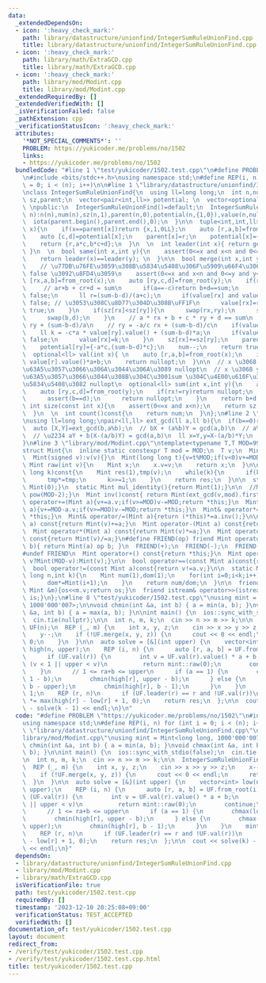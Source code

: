 ```yaml
---
data:
  _extendedDependsOn:
  - icon: ':heavy_check_mark:'
    path: library/datastructure/unionfind/IntegerSumRuleUnionFind.cpp
    title: library/datastructure/unionfind/IntegerSumRuleUnionFind.cpp
  - icon: ':heavy_check_mark:'
    path: library/math/ExtraGCD.cpp
    title: library/math/ExtraGCD.cpp
  - icon: ':heavy_check_mark:'
    path: library/mod/Modint.cpp
    title: library/mod/Modint.cpp
  _extendedRequiredBy: []
  _extendedVerifiedWith: []
  _isVerificationFailed: false
  _pathExtension: cpp
  _verificationStatusIcon: ':heavy_check_mark:'
  attributes:
    '*NOT_SPECIAL_COMMENTS*': ''
    PROBLEM: https://yukicoder.me/problems/no/1502
    links:
    - https://yukicoder.me/problems/no/1502
  bundledCode: "#line 1 \"test/yukicoder/1502.test.cpp\"\n#define PROBLEM \"https://yukicoder.me/problems/no/1502\"\
    \n#include <bits/stdc++.h>\nusing namespace std;\n#define REP(i, n) for (int i\
    \ = 0; i < (n); i++)\n\n#line 1 \"library/datastructure/unionfind/IntegerSumRuleUnionFind.cpp\"\
    \nclass IntegerSumRuleUnionFind{\n  using ll=long long;\n  int n,num;\n  vector<int>\
    \ sz,parent;\n  vector<pair<int,ll>> potential; \n  vector<optional<ll>> value;\
    \ \npublic:\n  IntegerSumRuleUnionFind()=default;\n  IntegerSumRuleUnionFind(int\
    \ n):n(n),num(n),sz(n,1),parent(n,0),potential(n,{1,0}),value(n,nullopt){\n  \
    \  iota(parent.begin(),parent.end(),0);\n  }\n\n  tuple<int,int,ll> from_root(int\
    \ x){\n    if(x==parent[x])return {x,1,0LL};\n    auto [r,a,b]=from_root(parent[x]);\n\
    \    auto [c,d]=potential[x];\n    parent[x]=r;\n    potential[x]={a*c,b*c+d};\n\
    \    return {r,a*c,b*c+d};\n  }\n  \n  int leader(int x){ return get<0>(from_root(x));\
    \ }\n  \n  bool same(int x,int y){\n    assert(0<=x and x<n and 0<=y and y<n);\n\
    \    return leader(x)==leader(y); \n  }\n\n  bool merge(int x,int y,ll sum){\n\
    \    // \u77DB\u76FE\u3059\u308B\u5834\u5408\u306F\u5909\u66F4\u306F\u305B\u305A\
    \ false \u3092\u8FD4\u3059\n    assert(0<=x and x<n and 0<=y and y<n);\n    auto\
    \ [rx,a,b]=from_root(x);\n    auto [ry,c,d]=from_root(y);\n    if(rx==ry){\n \
    \     // ar+b + cr+d = sum\n      if(a==-c)return b+d==sum;\n      if((sum-b-d)&1)return\
    \ false;\n      ll r=(sum-b-d)/(a+c);\n      if(value[rx] and value[rx].value()!=r)return\
    \ false; // \u3053\u308C\u8D77\u304D\u308B\uFF1F\n      value[rx]=r;\n      return\
    \ true;\n    }\n    if(sz[rx]<sz[ry]){\n      swap(rx,ry);\n      swap(a,c);\n\
    \      swap(b,d);\n    }\n    // a * rx + b + c * ry + d == sum\n    // rx = -c/a\
    \ ry + (sum-b-d)/a\n    // ry = -a/c rx + (sum-b-d)/c\n    if(value[ry]){\n  \
    \    ll k = -c*a * value[ry].value() + (sum-b-d)*a;\n      if(value[rx] and value[rx].value()!=k)return\
    \ false;\n      value[rx]=k;\n    }\n    sz[rx]+=sz[ry];\n    parent[ry]=rx;\n\
    \    potential[ry]={-a*c,(sum-b-d)*c};\n    num--;\n    return true;\n  }\n\n\
    \  optional<ll> val(int x){ \n    auto [r,a,b]=from_root(x);\n    if(value[r])return\
    \ value[r].value()*a+b;\n    return nullopt;\n  }\n\n  // x \u3068 y \u304C\u96A3\
    \u63A5\u3057\u3066\u306A\u3044\u306A\u3089 nullopt\n  // x \u3068 y \u304C\u96A3\
    \u63A5\u3057\u3066\u3044\u308B\u304C\u3001sum \u304C\u4E00\u610F\u3067\u306A\u3044\
    \u5834\u5408\u3082 nullopt\n  optional<ll> sum(int x,int y){\n    auto [rx,a,b]=from_root(x);\n\
    \    auto [ry,c,d]=from_root(y);\n    if(rx!=ry)return nullopt;\n    if(a==c){\n\
    \      assert(b==d);\n      return nullopt;\n    }\n    return b+d;\n  }\n\n \
    \ int size(const int x){\n    assert(0<=x and x<n);\n    return sz[leader(x)];\n\
    \  }\n  \n  int count()const{\n    return num;\n  }\n};\n#line 2 \"library/math/ExtraGCD.cpp\"\
    \nusing ll=long long;\npair<ll,ll> ext_gcd(ll a,ll b){\n  if(b==0)return {1,0};\n\
    \  auto [X,Y]=ext_gcd(b,a%b);\n  // bX + (a%b)Y = gcd(a,b)\n  // a%b = a - b(a/b)\n\
    \  // \u2234 aY + b(X-(a/b)Y) = gcd(a,b)\n  ll x=Y,y=X-(a/b)*Y;\n  return {x,y};\n\
    }\n#line 3 \"library/mod/Modint.cpp\"\ntemplate<typename T,T MOD=998244353>\n\
    struct Mint{\n  inline static constexpr T mod = MOD;\n  T v;\n  Mint():v(0){}\n\
    \  Mint(signed v):v(v){}\n  Mint(long long t){v=t%MOD;if(v<0)v+=MOD;}\n  \n  static\
    \ Mint raw(int v){\n    Mint x;\n    x.v=v;\n    return x;\n  }\n\n  Mint pow(long\
    \ long k)const{\n    Mint res(1),tmp(v);\n    while(k){\n      if(k&1)res*=tmp;\n\
    \      tmp*=tmp;\n      k>>=1;\n    }\n    return res;\n  }\n\n  static Mint add_identity(){return\
    \ Mint(0);}\n  static Mint mul_identity(){return Mint(1);}\n\n  //Mint inv()const{return\
    \ pow(MOD-2);}\n  Mint inv()const{ return Mint(ext_gcd(v,mod).first); }\n\n  Mint&\
    \ operator+=(Mint a){v+=a.v;if(v>=MOD)v-=MOD;return *this;}\n  Mint& operator-=(Mint\
    \ a){v+=MOD-a.v;if(v>=MOD)v-=MOD;return *this;}\n  Mint& operator*=(Mint a){v=1LL*v*a.v%MOD;return\
    \ *this;}\n  Mint& operator/=(Mint a){return (*this)*=a.inv();}\n\n  Mint operator+(Mint\
    \ a) const{return Mint(v)+=a;}\n  Mint operator-(Mint a) const{return Mint(v)-=a;}\n\
    \  Mint operator*(Mint a) const{return Mint(v)*=a;}\n  Mint operator/(Mint a)\
    \ const{return Mint(v)/=a;}\n#define FRIEND(op) friend Mint operator op (int a,Mint\
    \ b){ return Mint(a) op b; }\n  FRIEND(+);\n  FRIEND(-);\n  FRIEND(*);\n  FRIEND(/);\n\
    #undef FRIEND\n  Mint operator+() const{return *this;}\n  Mint operator-() const{return\
    \ v?Mint(MOD-v):Mint(v);}\n\n  bool operator==(const Mint a)const{return v==a.v;}\n\
    \  bool operator!=(const Mint a)const{return v!=a.v;}\n\n  static Mint comb(long\
    \ long n,int k){\n    Mint num(1),dom(1);\n    for(int i=0;i<k;i++){\n      num*=Mint(n-i);\n\
    \      dom*=Mint(i+1);\n    }\n    return num/dom;\n  }\n\n  friend ostream& operator<<(ostream&os,const\
    \ Mint &m){os<<m.v;return os;}\n  friend istream& operator>>(istream&is,Mint &m){is>>m.v;m.v%=MOD;if(m.v<0)m.v+=MOD;return\
    \ is;}\n};\n#line 8 \"test/yukicoder/1502.test.cpp\"\nusing mint = Mint<long long,\
    \ 1000'000'007>;\n\nvoid chmin(int &a, int b) { a = min(a, b); }\nvoid chmax(int\
    \ &a, int b) { a = max(a, b); }\n\nint main() {\n  ios::sync_with_stdio(false);\n\
    \  cin.tie(nullptr);\n\n  int n, m, k;\n  cin >> n >> m >> k;\n\n  IntegerSumRuleUnionFind\
    \ UF(n);\n  REP (_, m) {\n    int x, y, z;\n    cin >> x >> y >> z;\n    x--;\n\
    \    y--;\n    if (!UF.merge(x, y, z)) {\n      cout << 0 << endl;\n      return\
    \ 0;\n    }\n  }\n\n  auto solve = [&](int upper) {\n    vector<int> low(n, 1),\
    \ high(n, upper);\n    REP (i, n) {\n      auto [r, a, b] = UF.from_root(i);\n\
    \      if (UF.val(r)) {\n        int v = UF.val(r).value() * a + b;\n        if\
    \ (v < 1 || upper < v)\n          return mint::raw(0);\n        continue;\n  \
    \    }\n      // 1 <= ra+b <= upper\n      if (a == 1) {\n        chmax(low[r],\
    \ 1 - b);\n        chmin(high[r], upper - b);\n      } else {\n        chmax(low[r],\
    \ b - upper);\n        chmin(high[r], b - 1);\n      }\n    }\n    mint res =\
    \ 1;\n    REP (r, n)\n      if (UF.leader(r) == r and !UF.val(r))\n        res\
    \ *= max(high[r] - low[r] + 1, 0);\n    return res;\n  };\n\n  cout << solve(k)\
    \ - solve(k - 1) << endl;\n}\n"
  code: "#define PROBLEM \"https://yukicoder.me/problems/no/1502\"\n#include <bits/stdc++.h>\n\
    using namespace std;\n#define REP(i, n) for (int i = 0; i < (n); i++)\n\n#include\
    \ \"library/datastructure/unionfind/IntegerSumRuleUnionFind.cpp\"\n#include \"\
    library/mod/Modint.cpp\"\nusing mint = Mint<long long, 1000'000'007>;\n\nvoid\
    \ chmin(int &a, int b) { a = min(a, b); }\nvoid chmax(int &a, int b) { a = max(a,\
    \ b); }\n\nint main() {\n  ios::sync_with_stdio(false);\n  cin.tie(nullptr);\n\
    \n  int n, m, k;\n  cin >> n >> m >> k;\n\n  IntegerSumRuleUnionFind UF(n);\n\
    \  REP (_, m) {\n    int x, y, z;\n    cin >> x >> y >> z;\n    x--;\n    y--;\n\
    \    if (!UF.merge(x, y, z)) {\n      cout << 0 << endl;\n      return 0;\n  \
    \  }\n  }\n\n  auto solve = [&](int upper) {\n    vector<int> low(n, 1), high(n,\
    \ upper);\n    REP (i, n) {\n      auto [r, a, b] = UF.from_root(i);\n      if\
    \ (UF.val(r)) {\n        int v = UF.val(r).value() * a + b;\n        if (v < 1\
    \ || upper < v)\n          return mint::raw(0);\n        continue;\n      }\n\
    \      // 1 <= ra+b <= upper\n      if (a == 1) {\n        chmax(low[r], 1 - b);\n\
    \        chmin(high[r], upper - b);\n      } else {\n        chmax(low[r], b -\
    \ upper);\n        chmin(high[r], b - 1);\n      }\n    }\n    mint res = 1;\n\
    \    REP (r, n)\n      if (UF.leader(r) == r and !UF.val(r))\n        res *= max(high[r]\
    \ - low[r] + 1, 0);\n    return res;\n  };\n\n  cout << solve(k) - solve(k - 1)\
    \ << endl;\n}"
  dependsOn:
  - library/datastructure/unionfind/IntegerSumRuleUnionFind.cpp
  - library/mod/Modint.cpp
  - library/math/ExtraGCD.cpp
  isVerificationFile: true
  path: test/yukicoder/1502.test.cpp
  requiredBy: []
  timestamp: '2023-12-10 20:25:08+09:00'
  verificationStatus: TEST_ACCEPTED
  verifiedWith: []
documentation_of: test/yukicoder/1502.test.cpp
layout: document
redirect_from:
- /verify/test/yukicoder/1502.test.cpp
- /verify/test/yukicoder/1502.test.cpp.html
title: test/yukicoder/1502.test.cpp
---
```

